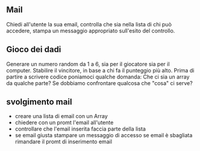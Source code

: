 ## Mail

Chiedi all'utente la sua email,
controlla che sia nella lista di chi può accedere,
stampa un messaggio appropriato sull'esito del controllo.

## Gioco dei dadi

Generare un numero random da 1 a 6, sia per il giocatore sia per il computer.
Stabilire il vincitore, in base a chi fa il punteggio più alto.
Prima di partire a scrivere codice poniamoci qualche domanda:
Che ci sia un array da qualche parte?
Se dobbiamo confrontare qualcosa che "cosa" ci serve?

## svolgimento mail

- creare una lista di email con un Array
- chiedere con un promt l'email all'utente
- controllare che l'email inserita faccia parte della lista
- se email giusta stampare un messaggio di accesso se email è sbagliata rimandare il promt di inserimento email
